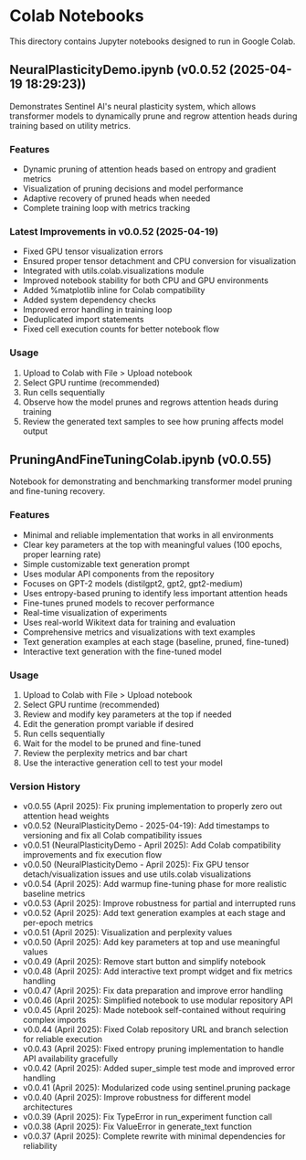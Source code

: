 # Colab Notebooks

This directory contains Jupyter notebooks designed to run in Google Colab.

## NeuralPlasticityDemo.ipynb (v0.0.52 (2025-04-19 18:29:23))

Demonstrates Sentinel AI's neural plasticity system, which allows transformer models to dynamically prune and regrow attention heads during training based on utility metrics.

### Features
- Dynamic pruning of attention heads based on entropy and gradient metrics
- Visualization of pruning decisions and model performance
- Adaptive recovery of pruned heads when needed
- Complete training loop with metrics tracking

### Latest Improvements in v0.0.52 (2025-04-19)
- Fixed GPU tensor visualization errors
- Ensured proper tensor detachment and CPU conversion for visualization
- Integrated with utils.colab.visualizations module
- Improved notebook stability for both CPU and GPU environments
- Added %matplotlib inline for Colab compatibility
- Added system dependency checks
- Improved error handling in training loop
- Deduplicated import statements
- Fixed cell execution counts for better notebook flow

### Usage
1. Upload to Colab with File > Upload notebook
2. Select GPU runtime (recommended) 
3. Run cells sequentially
4. Observe how the model prunes and regrows attention heads during training
5. Review the generated text samples to see how pruning affects model output

## PruningAndFineTuningColab.ipynb (v0.0.55)

Notebook for demonstrating and benchmarking transformer model pruning and fine-tuning recovery.

### Features
- Minimal and reliable implementation that works in all environments
- Clear key parameters at the top with meaningful values (100 epochs, proper learning rate)
- Simple customizable text generation prompt
- Uses modular API components from the repository
- Focuses on GPT-2 models (distilgpt2, gpt2, gpt2-medium)
- Uses entropy-based pruning to identify less important attention heads
- Fine-tunes pruned models to recover performance
- Real-time visualization of experiments
- Uses real-world Wikitext data for training and evaluation
- Comprehensive metrics and visualizations with text examples
- Text generation examples at each stage (baseline, pruned, fine-tuned)
- Interactive text generation with the fine-tuned model

### Usage
1. Upload to Colab with File > Upload notebook
2. Select GPU runtime (recommended)
3. Review and modify key parameters at the top if needed
4. Edit the generation prompt variable if desired
5. Run cells sequentially 
6. Wait for the model to be pruned and fine-tuned
7. Review the perplexity metrics and bar chart
8. Use the interactive generation cell to test your model

### Version History
- v0.0.55 (April 2025): Fix pruning implementation to properly zero out attention head weights
- v0.0.52 (NeuralPlasticityDemo - 2025-04-19): Add timestamps to versioning and fix all Colab compatibility issues
- v0.0.51 (NeuralPlasticityDemo - April 2025): Add Colab compatibility improvements and fix execution flow
- v0.0.50 (NeuralPlasticityDemo - April 2025): Fix GPU tensor detach/visualization issues and use utils.colab visualizations
- v0.0.54 (April 2025): Add warmup fine-tuning phase for more realistic baseline metrics
- v0.0.53 (April 2025): Improve robustness for partial and interrupted runs
- v0.0.52 (April 2025): Add text generation examples at each stage and per-epoch metrics
- v0.0.51 (April 2025): Visualization and perplexity values
- v0.0.50 (April 2025): Add key parameters at top and use meaningful values
- v0.0.49 (April 2025): Remove start button and simplify notebook
- v0.0.48 (April 2025): Add interactive text prompt widget and fix metrics handling
- v0.0.47 (April 2025): Fix data preparation and improve error handling
- v0.0.46 (April 2025): Simplified notebook to use modular repository API
- v0.0.45 (April 2025): Made notebook self-contained without requiring complex imports
- v0.0.44 (April 2025): Fixed Colab repository URL and branch selection for reliable execution
- v0.0.43 (April 2025): Fixed entropy pruning implementation to handle API availability gracefully
- v0.0.42 (April 2025): Added super_simple test mode and improved error handling
- v0.0.41 (April 2025): Modularized code using sentinel.pruning package
- v0.0.40 (April 2025): Improve robustness for different model architectures
- v0.0.39 (April 2025): Fix TypeError in run_experiment function call
- v0.0.38 (April 2025): Fix ValueError in generate_text function
- v0.0.37 (April 2025): Complete rewrite with minimal dependencies for reliability